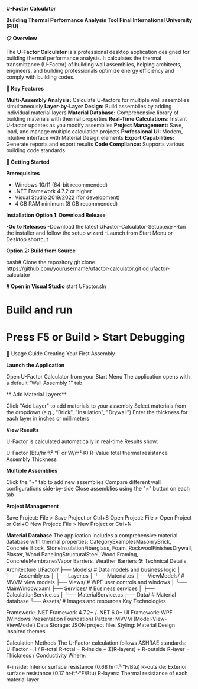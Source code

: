 **U-Factor Calculator**

**Building Thermal Performance Analysis Tool
Final International University (FIU)**

**📋 Overview**

The **U-Factor Calculator** is a professional desktop application designed for building thermal performance analysis. It calculates the thermal transmittance (U-Factor) of building wall assemblies, helping architects, engineers, and building professionals optimize energy efficiency and comply with building codes.


**🎯 Key Features**

**Multi-Assembly Analysis:** Calculate U-factors for multiple wall assemblies simultaneously
**Layer-by-Layer Design:** Build assemblies by adding individual material layers
**Material Database:** Comprehensive library of building materials with thermal properties
**Real-Time Calculations:** Instant U-factor updates as you modify assemblies
**Project Management:** Save, load, and manage multiple calculation projects
**Professional UI:** Modern, intuitive interface with Material Design elements
**Export Capabilities:** Generate reports and export results
**Code Compliance:** Supports various building code standards

**🚀 Getting Started**

**Prerequisites**

- Windows 10/11 (64-bit recommended)
- .NET Framework 4.7.2 or higher
- Visual Studio 2019/2022 (for development)
- 4 GB RAM minimum (8 GB recommended)

**Installation**
**Option 1: Download Release**

**-Go to Releases**
-Download the latest UFactor-Calculator-Setup.exe
-Run the installer and follow the setup wizard
-Launch from Start Menu or Desktop shortcut

**Option 2: Build from Source**

bash# Clone the repository
git clone https://github.com/yourusername/ufactor-calculator.git
cd ufactor-calculator

**# Open in Visual Studio**
start UFactor.sln

# Build and run
# Press F5 or Build > Start Debugging
📖 Usage Guide
Creating Your First Assembly

**Launch the Application**

Open U-Factor Calculator from your Start Menu
The application opens with a default "Wall Assembly 1" tab

**
Add Material Layers**

Click "Add Layer" to add materials to your assembly
Select materials from the dropdown (e.g., "Brick", "Insulation", "Drywall")
Enter the thickness for each layer in inches or millimeters


**View Results**

U-Factor is calculated automatically in real-time
Results show:

U-Factor (Btu/hr·ft²·°F or W/m²·K)
R-Value total thermal resistance
Assembly Thickness




**Multiple Assemblies**

Click the "+" tab to add new assemblies
Compare different wall configurations side-by-side
Close assemblies using the "×" button on each tab



**Project Management**

Save Project: File > Save Project or Ctrl+S
Open Project: File > Open Project or Ctrl+O
New Project: File > New Project or Ctrl+N

**Material Database**
The application includes a comprehensive material database with thermal properties:
CategoryExamplesMasonryBrick, Concrete Block, StoneInsulationFiberglass, Foam, RockwoolFinishesDrywall, Plaster, Wood PanelingStructuralSteel, Wood Framing, ConcreteMembranesVapor Barriers, Weather Barriers
🛠️ Technical Details
Architecture
UFactor/
├── Models/           # Data models and business logic
│   ├── Assembly.cs
│   ├── Layer.cs
│   └── Material.cs
├── ViewModels/       # MVVM view models
├── Views/            # WPF user controls and windows
│   └── MainWindow.xaml
├── Services/         # Business services
│   ├── CalculationService.cs
│   └── MaterialService.cs
├── Data/             # Material database
└── Assets/           # Images and resources
Key Technologies

Framework: .NET Framework 4.7.2+ / .NET 6.0+
UI Framework: WPF (Windows Presentation Foundation)
Pattern: MVVM (Model-View-ViewModel)
Data Storage: JSON project files
Styling: Material Design inspired themes

Calculation Methods
The U-Factor calculation follows ASHRAE standards:
U-Factor = 1 / R-total
R-total = R-inside + Σ(R-layers) + R-outside
R-layer = Thickness / Conductivity
Where:

R-inside: Interior surface resistance (0.68 hr·ft²·°F/Btu)
R-outside: Exterior surface resistance (0.17 hr·ft²·°F/Btu)
R-layers: Thermal resistance of each material layer
